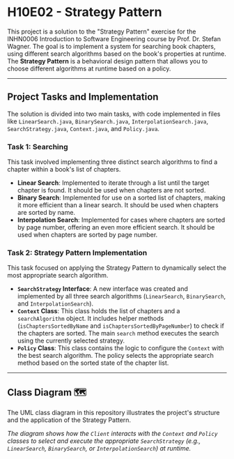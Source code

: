 # H10E02 - Strategy Pattern

This project is a solution to the "Strategy Pattern" exercise for the INHN0006 Introduction to Software Engineering course by Prof. Dr. Stefan Wagner. The goal is to implement a system for searching book chapters, using different search algorithms based on the book's properties at runtime. The **Strategy Pattern** is a behavioral design pattern that allows you to choose different algorithms at runtime based on a policy.

---

## Project Tasks and Implementation

The solution is divided into two main tasks, with code implemented in files like `LinearSearch.java`, `BinarySearch.java`, `InterpolationSearch.java`, `SearchStrategy.java`, `Context.java`, and `Policy.java`.

### Task 1: Searching
This task involved implementing three distinct search algorithms to find a chapter within a book's list of chapters.

* **Linear Search**: Implemented to iterate through a list until the target chapter is found. It should be used when chapters are not sorted.
* **Binary Search**: Implemented for use on a sorted list of chapters, making it more efficient than a linear search. It should be used when chapters are sorted by name.
* **Interpolation Search**: Implemented for cases where chapters are sorted by page number, offering an even more efficient search. It should be used when chapters are sorted by page number.

### Task 2: Strategy Pattern Implementation
This task focused on applying the Strategy Pattern to dynamically select the most appropriate search algorithm.

* **`SearchStrategy` Interface**: A new interface was created and implemented by all three search algorithms (`LinearSearch`, `BinarySearch`, and `InterpolationSearch`).
* **`Context` Class**: This class holds the list of chapters and a `searchAlgorithm` object. It includes helper methods (`isChaptersSortedByName` and `isChaptersSortedByPageNumber`) to check if the chapters are sorted. The main `search` method executes the search using the currently selected strategy.
* **`Policy` Class**: This class contains the logic to configure the `Context` with the best search algorithm. The policy selects the appropriate search method based on the sorted state of the chapter list.

---

## Class Diagram 🗺️

The UML class diagram in this repository illustrates the project's structure and the application of the Strategy Pattern.

_The diagram shows how the `Client` interacts with the `Context` and `Policy` classes to select and execute the appropriate `SearchStrategy` (e.g., `LinearSearch`, `BinarySearch`, or `InterpolationSearch`) at runtime._
